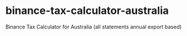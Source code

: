 # binance-tax-calculator-australia
Binance Tax Calculator for Australia (all statements annual export based)
